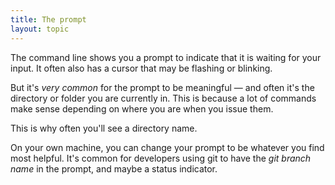 ```yaml
---
title: The prompt
layout: topic
---
```


The command line shows you a prompt to indicate that it is waiting for your input.
It often also has a cursor that may be flashing or blinking.

But it's _very common_ for the prompt to be meaningful — and often it's the 
directory or folder you are currently in. This is because a lot of commands
make sense depending on where you are when you issue them.

This is why often you'll see a directory name.

On your own machine, you can change your prompt to be whatever you find most helpful. It's common for developers using git to have the _git branch name_
in the prompt, and maybe a status indicator.
